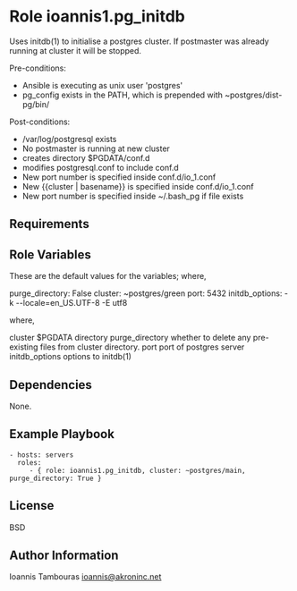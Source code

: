 Role ioannis1.pg_initdb
=========

Uses initdb(1) to initialise a postgres cluster. If postmaster was already running at cluster it will be stopped.

Pre-conditions:
- Ansible is executing as unix user 'postgres'
- pg_config exists in the PATH, which is prepended with  ~postgres/dist-pg/bin/

Post-conditions:
- /var/log/postgresql exists
- No postmaster is running at new cluster 
- creates directory $PGDATA/conf.d  
- modifies postgresql.conf to include conf.d
- New port number is specified inside conf.d/io_1.conf 
- New {{cluster | basename}} is specified inside conf.d/io_1.conf 
- New port number is specified inside ~/.bash_pg if file exists

Requirements
------------


Role Variables
--------------

These are the default values for the variables; where, 

purge_directory:     False
cluster:             ~postgres/green
port:                5432
initdb_options:      -k --locale=en_US.UTF-8 -E utf8


where,

cluster           $PGDATA directory 
purge_directory   whether to delete any pre-existing files from cluster directory. 
port              port of postgres server 
initdb_options    options to initdb(1)


Dependencies
------------

None.

Example Playbook
----------------

    - hosts: servers
      roles:
         - { role: ioannis1.pg_initdb, cluster: ~postgres/main, purge_directory: True }

License
-------

BSD

Author Information
------------------
Ioannis Tambouras <ioannis@akroninc.net>

